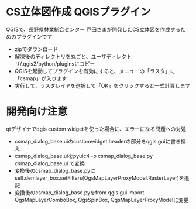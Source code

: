 # CS立体図作成 QGISプラグイン
QGISで、長野県林業総合センター 戸田さまが開発したCS立体図を作成するためのプラグインです　　

- zipでダウンロード
- 解凍後のディレクトリを丸ごと、ユーザディレクトリ/.qgis2/python/pluginsにコピー
- QGISを起動してプラグインを有効にすると、メニューの「ラスタ」に「csmap」が入ります 
- 実行して、ラスタレイヤを選択して「OK」をクリックすると一式計算します 

# 開発向け注意
qtデザイナでqgis custom widgetを使った場合に、エラーになる問題への対処  
- csmap_dialog_base.uiのcustomwidget headerの部分をqgis.guiに書き換え　　
- csmap_dialog_base.uiをpyuic4 -o csmap_dialog_base.py csmap_dialog_base.ui
 で変換　　
- 変換後のcsmap_dialog_base.pyにself.demlayer_box.setFilters(QgsMapLayerProxyModel.RasterLayer)を追記　　
- 変換後のcsmap_dialog_base.pyをfrom qgis.gui import QgsMapLayerComboBox, QgsSpinBox, QgsMapLayerProxyModelに変更
